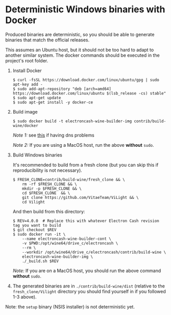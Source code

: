 Deterministic Windows binaries with Docker
==========================================

Produced binaries are deterministic, so you should be able to generate
binaries that match the official releases.

This assumes an Ubuntu host, but it should not be too hard to adapt to another
similar system. The docker commands should be executed in the project's root
folder.

1. Install Docker

    ```
    $ curl -fsSL https://download.docker.com/linux/ubuntu/gpg | sudo apt-key add -
    $ sudo add-apt-repository "deb [arch=amd64] https://download.docker.com/linux/ubuntu $(lsb_release -cs) stable"
    $ sudo apt-get update
    $ sudo apt-get install -y docker-ce
    ```

2. Build image

    ```
    $ sudo docker build -t electroncash-wine-builder-img contrib/build-wine/docker
    ```

    _Note 1:_ see [this](https://stackoverflow.com/a/40516974/7499128) if having dns problems

    _Note 2:_ If you are using a MacOS host, run the above **without** `sudo`.

3. Build Windows binaries

    It's recommended to build from a fresh clone
    (but you can skip this if reproducibility is not necessary).

    ```
    $ FRESH_CLONE=contrib/build-wine/fresh_clone && \
        rm -rf $FRESH_CLONE && \
        mkdir -p $FRESH_CLONE && \
        cd $FRESH_CLONE  && \
        git clone https://github.com/VitaeTeam/ViLight && \
        cd Vilight
    ```

    And then build from this directory:
    ```
    $ REV=4.0.0  # Replace this with whatever Electron Cash revision tag you want to build
    $ git checkout $REV
    $ sudo docker run -it \
        --name electroncash-wine-builder-cont \
        -v $PWD:/opt/wine64/drive_c/electroncash \
        --rm \
        --workdir /opt/wine64/drive_c/electroncash/contrib/build-wine \
        electroncash-wine-builder-img \
        ./_build.sh $REV
    ```

    _Note:_ If you are on a MacOS host, you should run the above command **without** `sudo`.

4. The generated binaries are in `./contrib/build-wine/dist` (relative to the `fresh_clone/Vilight` directory you should find yourself in if you followed 1-3 above).



Note: the `setup` binary (NSIS installer) is not deterministic yet.
